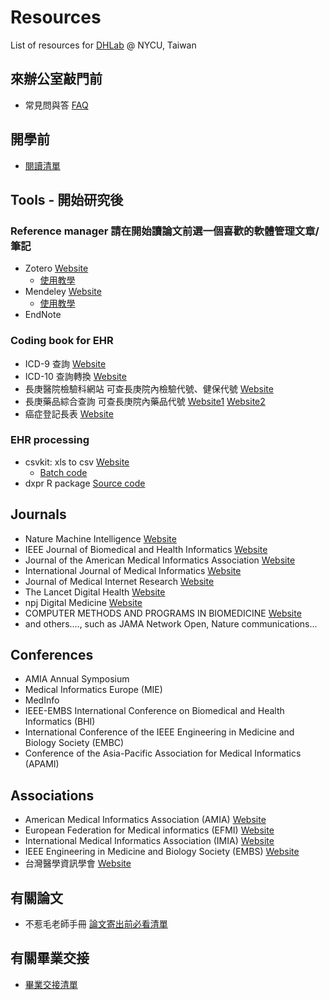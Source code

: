 # Resources
List of resources for [DHLab](https://dhlab-tseng.github.io) @ NYCU, Taiwan

## 來辦公室敲門前
- 常見問與答 [FAQ](https://github.com/DHLab-TSENG/Resources/blob/master/FAQ.md)

## 開學前
- [閱讀清單](https://github.com/DHLab-TSENG/Resources/blob/master/ReadingList.md) 

## Tools - 開始研究後

### Reference manager 請在開始讀論文前選一個喜歡的軟體管理文章/筆記
- Zotero [Website](https://www.zotero.org/)
  - [使用教學](http://tul.blog.ntu.edu.tw/archives/category/%E5%85%B6%E4%BB%96%E6%9B%B8%E7%9B%AE%E7%AE%A1%E7%90%86%E8%BB%9F%E9%AB%94/zotero)
- Mendeley [Website](https://www.mendeley.com/)
  - [使用教學](http://tul.blog.ntu.edu.tw/archives/5344)
- EndNote

### Coding book for EHR
- ICD-9 查詢 [Website](http://www.icd9data.com/)
- ICD-10 查詢轉換 [Website](http://www.icd10data.com/)
- 長庚醫院檢驗科網站 可查長庚院內檢驗代號、健保代號 [Website](https://www1.cgmh.org.tw/intr/intr2/c3920/sop/mastermanage.asp)
- 長庚藥品綜合查詢 可查長庚院內藥品代號 [Website1](https://www.cgmh.org.tw/stor/drug001.aspx) [Website2](http://cghasp.cgmh.org.tw/newmedic/medic_main.asp)
- 癌症登記長表 [Website](https://www.mohw.gov.tw/dl-69830-995c0cf0-12c8-4649-a399-7fb790cead2e.html)
  
### EHR processing
- csvkit: xls to csv [Website](https://github.com/wireservice/csvkit)
    - [Batch code](https://github.com/DHLab-CGU/Resources/blob/master/Convert.bat)
- dxpr R package [Source code](https://github.com/DHLab-CGU/dxpr)
  
## Journals

- Nature Machine Intelligence [Website](https://www.nature.com/natmachintell/)
- IEEE Journal of Biomedical and Health Informatics [Website](https://ieeexplore.ieee.org/xpl/RecentIssue.jsp?punumber=6221020)
- Journal of the American Medical Informatics Association [Website](https://academic.oup.com/jamia)
- International Journal of Medical Informatics [Website](https://www.sciencedirect.com/journal/international-journal-of-medical-informatics)
- Journal of Medical Internet Research [Website](https://www.jmir.org/)
- The Lancet Digital Health [Website](https://www.thelancet.com/journals/landig/home)
- npj Digital Medicine [Website](https://www.nature.com/npjdigitalmed/)
- COMPUTER METHODS AND PROGRAMS IN BIOMEDICINE [Website](https://www.sciencedirect.com/journal/computer-methods-and-programs-in-biomedicine)
- and others...., such as JAMA Network Open, Nature communications...

## Conferences

- AMIA Annual Symposium 
- Medical Informatics Europe (MIE)
- MedInfo 
- IEEE-EMBS International Conference on Biomedical and Health Informatics (BHI)
- International Conference of the IEEE Engineering in Medicine and Biology Society (EMBC) 
- Conference of the Asia-Pacific Association for Medical Informatics (APAMI)

## Associations

- American Medical Informatics Association (AMIA) [Website](https://www.amia.org/)
- European Federation for Medical informatics (EFMI) [Website](https://www.efmi.org/)
- International Medical Informatics Association (IMIA) [Website](http://www.imia-medinfo.org/wp)
- IEEE Engineering in Medicine and Biology Society (EMBS) [Website](http://www.embs.org/)
- 台灣醫學資訊學會 [Website](http://www.medinfo.org.tw/)

## 有關論文

- 不惹毛老師手冊 [論文寄出前必看清單](https://github.com/DHLab-CGU/Resources/blob/master/ManuscriptCheckList.md)

## 有關畢業交接

- [畢業交接清單](https://github.com/DHLab-TSENG/Resources/blob/master/GraduationChecklist.md)


